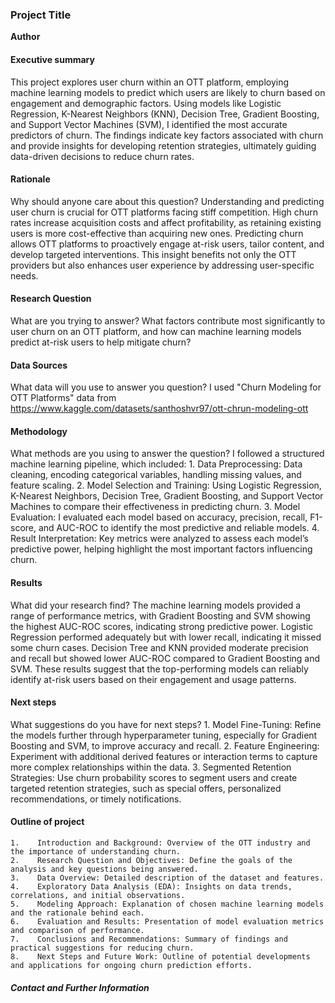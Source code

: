 ### Project Title

**Author**

#### Executive summary
This project explores user churn within an OTT platform, employing machine learning models to predict which users are likely to churn based on engagement and demographic factors. Using models like Logistic Regression, K-Nearest Neighbors (KNN), Decision Tree, Gradient Boosting, and Support Vector Machines (SVM), I identified the most accurate predictors of churn. The findings indicate key factors associated with churn and provide insights for developing retention strategies, ultimately guiding data-driven decisions to reduce churn rates.

#### Rationale
Why should anyone care about this question?
Understanding and predicting user churn is crucial for OTT platforms facing stiff competition. High churn rates increase acquisition costs and affect profitability, as retaining existing users is more cost-effective than acquiring new ones. Predicting churn allows OTT platforms to proactively engage at-risk users, tailor content, and develop targeted interventions. This insight benefits not only the OTT providers but also enhances user experience by addressing user-specific needs.

#### Research Question
What are you trying to answer?
What factors contribute most significantly to user churn on an OTT platform, and how can machine learning models predict at-risk users to help mitigate churn?

#### Data Sources
What data will you use to answer you question?
I used "Churn Modeling for OTT Platforms" data from 
https://www.kaggle.com/datasets/santhoshvr97/ott-chrun-modeling-ott

#### Methodology
What methods are you using to answer the question?
I followed a structured machine learning pipeline, which included:
    1.    Data Preprocessing: Data cleaning, encoding categorical variables, handling missing values, and feature scaling.
    2.    Model Selection and Training: Using Logistic Regression, K-Nearest Neighbors, Decision Tree, Gradient Boosting, and Support Vector Machines to compare their effectiveness in predicting churn.
    3.    Model Evaluation: I evaluated each model based on accuracy, precision, recall, F1-score, and AUC-ROC to identify the most predictive and reliable models.
    4.    Result Interpretation: Key metrics were analyzed to assess each model’s predictive power, helping highlight the most important factors influencing churn.
    
#### Results
What did your research find?
The machine learning models provided a range of performance metrics, with Gradient Boosting and SVM showing the highest AUC-ROC scores, indicating strong predictive power. Logistic Regression performed adequately but with lower recall, indicating it missed some churn cases. Decision Tree and KNN provided moderate precision and recall but showed lower AUC-ROC compared to Gradient Boosting and SVM. These results suggest that the top-performing models can reliably identify at-risk users based on their engagement and usage patterns.

#### Next steps
What suggestions do you have for next steps?
    1.    Model Fine-Tuning: Refine the models further through hyperparameter tuning, especially for Gradient Boosting and SVM, to improve accuracy and recall.
    2.    Feature Engineering: Experiment with additional derived features or interaction terms to capture more complex relationships within the data.
    3.    Segmented Retention Strategies: Use churn probability scores to segment users and create targeted retention strategies, such as special offers, personalized recommendations, or timely notifications.

#### Outline of project
    1.    Introduction and Background: Overview of the OTT industry and the importance of understanding churn.
    2.    Research Question and Objectives: Define the goals of the analysis and key questions being answered.
    3.    Data Overview: Detailed description of the dataset and features.
    4.    Exploratory Data Analysis (EDA): Insights on data trends, correlations, and initial observations.
    5.    Modeling Approach: Explanation of chosen machine learning models and the rationale behind each.
    6.    Evaluation and Results: Presentation of model evaluation metrics and comparison of performance.
    7.    Conclusions and Recommendations: Summary of findings and practical suggestions for reducing churn.
    8.    Next Steps and Future Work: Outline of potential developments and applications for ongoing churn prediction efforts.

##### Contact and Further Information
